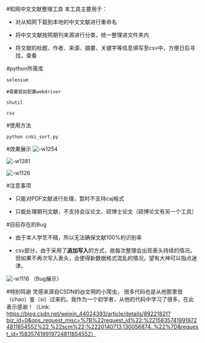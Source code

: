 #知网中文文献整理工具
本工具主要用于：

* 对从知网下载到本地的中文文献进行重命名

* 将中文文献按照期刊来源进行分类，统一整理进文件夹内

* 将文献的标题、作者、来源、摘要、关键字等信息填写至csv中，方便日后寻找，查看

#python所需库
```
selenium

#需要提前配置webdriver

shutil

csv
```

#使用方法
```
python cnki_sort.py
```

#效果展示
![-w1254](media/15848647200619/15849305741855.jpg)


![-w1381](media/15848647200619/15849306579994.jpg)


![-w1126](media/15848647200619/15849308944383.jpg)

#注意事项
* 只能对PDF文献进行处理，暂时不支持caj格式

* 只能处理期刊文献，不支持会议论文、硕博士论文（硕博论文有另一个工具）

#目前存在的Bug
* 由于本人学艺不精，所以无法确保文献100%的识别率

* csv部分，由于采用了**追加写入**的方式，故每次整理会出现表头持续的情况。但如果不再次写入表头，会使得新数据格式混乱的情况。望有大神可以指点迷津。

![-w1116](media/15848647200619/15849311784393.jpg)
（Bug展示）


#特别鸣谢
灵感来源自CSDN的@文明的小爬虫， 很多代码也是从他那里借（chao）鉴（xi）过来的。我作为一个初学者，从他的代码中学习了很多，在此表示感谢！（Link: https://blog.csdn.net/weixin_44024393/article/details/89221821?biz_id=0&ops_request_misc=%7B%22request_id%22:%22158357419919724811854552%22,%22scm%22:%2220140713.130056874..%22%7D&request_id=158357419919724811854552）


